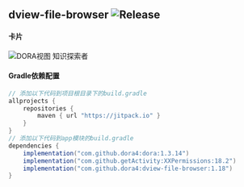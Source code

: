 dview-file-browser
![Release](https://jitpack.io/v/dora4/dview-file-browser.svg)
--------------------------------

#### 卡片
![DORA视图 知识探索者](https://github.com/user-attachments/assets/3eb353fa-01cd-4ae8-8b3b-cb963c05c711)

#### Gradle依赖配置

```groovy
// 添加以下代码到项目根目录下的build.gradle
allprojects {
    repositories {
        maven { url "https://jitpack.io" }
    }
}
// 添加以下代码到app模块的build.gradle
dependencies {
    implementation("com.github.dora4:dora:1.3.14")
    implementation("com.github.getActivity:XXPermissions:18.2")
    implementation("com.github.dora4:dview-file-browser:1.18")
}
```
